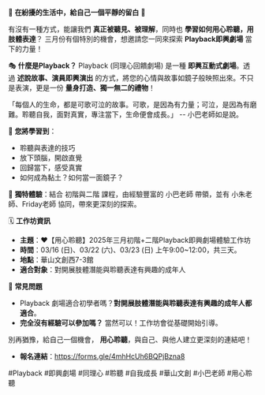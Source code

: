 🌟 **在紛擾的生活中，給自己一個平靜的留白** 🌟

有沒有一種方式，能讓我們 **真正被聽見、被理解**，同時也 **學習如何用心聆聽，用肢體表達**？
三月份有個特別的機會，想邀請您一同來探索 **Playback即興劇場** 當下的力量！

🎭 **什麼是Playback？**
Playback (同理心回饋劇場) 是一種 **即興互動式劇場**。透過 **述說故事、演員即興演出** 的方式，將您的心情與故事如鏡子般映照出來。不只是表演，更是一份 **量身打造、獨一無二的禮物**！

「每個人的生命，都是可歌可泣的故事。可歌，是因為有力量；可泣，是因為有磨難。聆聽自我，面對真實，專注當下，生命便會成長。」 -- 小巴老師如是說。

🌈 **您將學習到**：
  * 聆聽與表達的技巧
  * 放下頭腦，開啟直覺
  * 回歸當下，感受真實
  * 如何成為黏土？如何當一面鏡子？

🎉 **獨特體驗**：結合 初階與二階 課程，由經驗豐富的 小巴老師 帶領，並有 小朱老師、Friday老師 協同，帶來更深刻的探索。

🗓️ **工作坊資訊**
*   **主題**：❤️‍【用心聆聽】2025年三月初階+二階Playback即興劇場體驗工作坊
*   **時間**：03/16 (日)、03/22 (六)、03/23 (日) 上午9:00~12:00，共三天。
*   **地點**：華山文創西7-3館
*   **適合對象**：對開展肢體潛能與聆聽表達有興趣的成年人

🤔 **常見問題**
*   Playback 劇場適合初學者嗎？**對開展肢體潛能與聆聽表達有興趣的成年人都適合**。
*   **完全沒有經驗可以參加嗎？** 當然可以！工作坊會從基礎開始引導。

別再猶豫，給自己一個機會， **用心聆聽**，與自己、與他人建立更深刻的連結吧！

*   **報名連結**：https://forms.gle/4mhHcUh6BQPjBzna8

#Playback #即興劇場 #同理心 #聆聽 #自我成長 #華山文創 #小巴老師 #用心聆聽